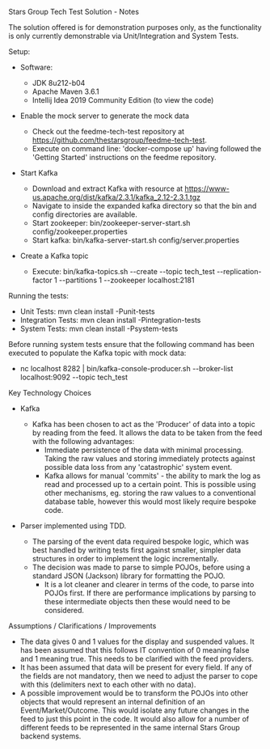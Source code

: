 Stars Group Tech Test Solution - Notes

The solution offered is for demonstration purposes only, as the functionality is only currently demonstrable via Unit/Integration and System Tests.

Setup: 

- Software:
    - JDK 8u212-b04
    - Apache Maven 3.6.1
    - Intellij Idea 2019 Community Edition (to view the code)

- Enable the mock server to generate the mock data
    - Check out the feedme-tech-test repository at https://github.com/thestarsgroup/feedme-tech-test.
    - Execute on command line: 'docker-compose up' having followed the 'Getting Started' instructions on the feedme repository.

- Start Kafka
    - Download and extract Kafka with resource at https://www-us.apache.org/dist/kafka/2.3.1/kafka_2.12-2.3.1.tgz
    - Navigate to inside the expanded kafka directory so that the bin and config directories are available.
    - Start zookeeper: bin/zookeeper-server-start.sh config/zookeeper.properties   
    - Start kafka: bin/kafka-server-start.sh config/server.properties

- Create a Kafka topic
    - Execute: bin/kafka-topics.sh --create --topic tech_test --replication-factor 1 --partitions 1 --zookeeper localhost:2181
        
Running the tests:

- Unit Tests: mvn clean install -Punit-tests
- Integration Tests: mvn clean install -Pintegration-tests
- System Tests: mvn clean install -Psystem-tests

Before running system tests ensure that the following command has been executed to populate the Kafka topic with mock data:
-  nc localhost 8282 | bin/kafka-console-producer.sh --broker-list localhost:9092 --topic tech_test

Key Technology Choices

- Kafka
    - Kafka has been chosen to act as the 'Producer' of data into a topic by reading from the feed. It allows the data to be taken from the feed with the following advantages:
        - Immediate persistence of the data with minimal processing. Taking the raw values and storing immediately protects against possible data loss from any 'catastrophic' system event.
        - Kafka allows for manual 'commits' - the ability to mark the log as read and processed up to a certain point. This is possible using other mechanisms, eg. storing the raw values to a conventional database table, however this would most likely require bespoke code. 
        
- Parser implemented using TDD.
    - The parsing of the event data required bespoke logic, which was best handled by writing tests first against smaller, simpler data structures in order to implement the logic incrementally.
    - The decision was made to parse to simple POJOs, before using a standard JSON (Jackson) library for formatting the POJO. 
        - It is a lot cleaner and clearer in terms of the code, to parse into POJOs first. If there are performance implications by parsing to these intermediate objects then these would need to be considered.       

Assumptions / Clarifications / Improvements

- The data gives 0 and 1 values for the display and suspended values. It has been assumed that this follows IT convention of 0 meaning false and 1 meaning true. This needs to be clarified with the feed providers.
- It has been assumed that data will be present for every field. If any of the fields are not mandatory, then we need to adjust the parser to cope with this (delimiters next to each other with no data).
- A possible improvement would be to transform the POJOs into other objects that would represent an internal definition of an Event/Market/Outcome. This would isolate any future changes in the feed to just this point in the code. It would also allow for a number of different feeds to be represented in the same internal Stars Group backend systems. 






